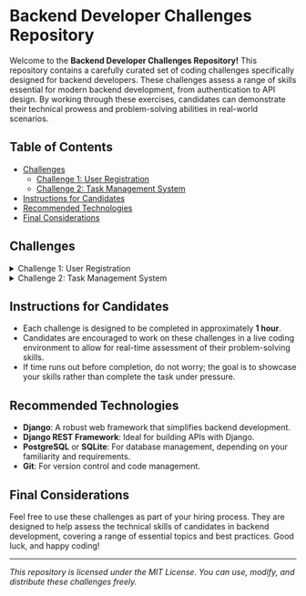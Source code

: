 # Backend Developer Challenges Repository

Welcome to the **Backend Developer Challenges Repository!** This repository contains a carefully curated set of coding challenges specifically designed for backend developers. These challenges assess a range of skills essential for modern backend development, from authentication to API design. By working through these exercises, candidates can demonstrate their technical prowess and problem-solving abilities in real-world scenarios.

## Table of Contents

- [Challenges](#challenges)
  - [Challenge 1: User Registration](#challenge-1-user-registration)
  - [Challenge 2: Task Management System](#challenge-2-task-management-system)
- [Instructions for Candidates](#instructions-for-candidates)
- [Recommended Technologies](#recommended-technologies)
- [Final Considerations](#final-considerations)

## Challenges

<details>
<summary>Challenge 1: User Registration</summary>

- **Description:**
  Create a user registration system that allows new users to sign up. The system should validate user inputs, check for duplicate emails, and securely store user data.

- **Key Features:**

  - Input fields for username, email, and password.
  - Validation to ensure all fields are filled out correctly.
  - Email format validation using regular expressions.
  - Password strength requirements (e.g., minimum length, special characters).
  - Checking for existing users by email before registration.
  - Secure password hashing using libraries such as `bcrypt`.

- **Validation:**

  - Ensure the username is unique.
  - Validate the email format (e.g., `user@example.com`).
  - Ensure the password meets complexity requirements.

- **User Feedback:**
  - Provide success messages upon successful registration.
  - Display error messages for missing fields, invalid email formats, and existing email addresses.
- **Recommended Technologies:**
  - **Django**: A high-level Python web framework that encourages rapid development.
  - **Django REST Framework**: A powerful toolkit for building Web APIs in Django.
- **Challenge Objective:**
  This challenge aims to assess the candidate's understanding of user authentication mechanisms, input validation, and secure data handling practices.

- **Tips:**
  - Utilize Django’s built-in forms for input validation.
  - Leverage Django signals to send welcome emails upon successful registration.
- **Final Considerations:**
  Ensure that the application is secure, with appropriate measures in place to protect user data. Consider using environment variables to store sensitive information, such as database credentials and secret keys.

</details>

<details>
<summary>Challenge 2: Task Management System</summary>

- **Description:**
  Build a simple task management system that allows users to create, read, update, and delete tasks. The system should have an API that handles CRUD operations and ensures data integrity.

- **Key Features:**
  - An endpoint to create tasks, which includes a title and description.
  - An endpoint to retrieve all tasks or a specific task by ID.
  - An endpoint to update a task's title and/or description.
  - An endpoint to delete a task by ID.
- **Validation:**

  - Ensure that the title field is not empty when creating or updating tasks.
  - Validate that task IDs exist before attempting to update or delete them.

- **User Feedback:**

  - Provide messages indicating success or failure for each operation (e.g., task created, task not found).
  - Return the task details upon successful retrieval or update.

- **Recommended Technologies:**

  - **Django**: A high-level Python web framework.
  - **Django REST Framework**: For building RESTful APIs.

- **Challenge Objective:**
  This challenge evaluates the candidate's proficiency in building RESTful APIs, handling CRUD operations, and managing data relationships in Django.

- **Tips:**
  - Use Django’s model relationships (ForeignKey, ManyToManyField) to enhance task management features.
  - Implement pagination for the task list to improve performance with larger datasets.
- **Final Considerations:**
  Ensure the code is clean, well-organized, and follows best practices. Implement error handling to manage cases where tasks do not exist.

</details>

## Instructions for Candidates

- Each challenge is designed to be completed in approximately **1 hour**.
- Candidates are encouraged to work on these challenges in a live coding environment to allow for real-time assessment of their problem-solving skills.
- If time runs out before completion, do not worry; the goal is to showcase your skills rather than complete the task under pressure.

## Recommended Technologies

- **Django**: A robust web framework that simplifies backend development.
- **Django REST Framework**: Ideal for building APIs with Django.
- **PostgreSQL** or **SQLite**: For database management, depending on your familiarity and requirements.
- **Git**: For version control and code management.

## Final Considerations

Feel free to use these challenges as part of your hiring process. They are designed to help assess the technical skills of candidates in backend development, covering a range of essential topics and best practices. Good luck, and happy coding!

---

_This repository is licensed under the MIT License. You can use, modify, and distribute these challenges freely._
